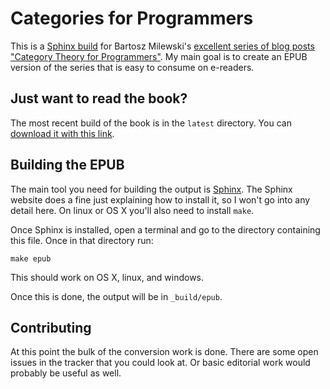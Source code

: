 # Categories for Programmers

This is a [Sphinx build](http://www.sphinx-doc.org/) for Bartosz
Milewski's
[excellent series of blog posts "Category Theory for Programmers"](https://bartoszmilewski.com/2014/10/28/category-theory-for-programmers-the-preface/).
My main goal is to create an EPUB version of the series that is easy to consume
on e-readers.

## Just want to read the book?

The most recent build of the book is in the `latest` directory. You
can
[download it with this link](https://github.com/abingham/categories-for-programmers/raw/master/latest/CategoriesforProgrammers.epub).


## Building the EPUB

The main tool you need for building the output
is [Sphinx](http://www.sphinx-doc.org/). The Sphinx website does a fine just
explaining how to install it, so I won't go into any detail here. On linux or OS
X you'll also need to install `make`.

Once Sphinx is installed, open a terminal and go to the directory containing
this file. Once in that directory run:

```
make epub
```

This should work on OS X, linux, and windows.

Once this is done, the output will be in `_build/epub`.

## Contributing

At this point the bulk of the conversion work is done. There are some open
issues in the tracker that you could look at. Or basic editorial work would
probably be useful as well.
